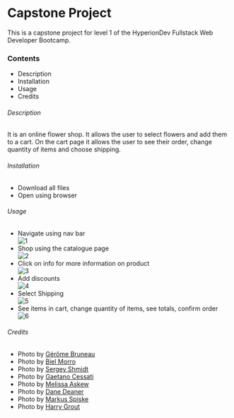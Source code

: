 # Capstone Project

This is a capstone project for level 1 of the HyperionDev Fullstack Web Developer Bootcamp. 

### Contents
* Description
* Installation
* Usage
* Credits

###### Description
It is an online flower shop. It allows the user to select flowers and add them to a cart. On the cart page it allows the user to see their order, change quantity of items and choose shipping.

###### Installation
- Download all files
- Open using browser

###### Usage 
- Navigate using nav bar  
![1](https://user-images.githubusercontent.com/93271014/139262025-da2e317e-8cde-4f44-a194-c783e948a160.jpg)
- Shop using the catalogue page  
![2](https://user-images.githubusercontent.com/93271014/139262018-370f41cd-cc3d-4f6b-8f88-5ded37164a93.jpg)
- Click on info for more information on product  
![3](https://user-images.githubusercontent.com/93271014/139261753-ff87de1d-c10c-4e32-80d3-6ea6d61fba2f.jpg)
- Add discounts  
![4](https://user-images.githubusercontent.com/93271014/139262042-92221824-906b-43b5-b4f1-1dd10dc746c1.jpg)
- Select Shipping  
![5](https://user-images.githubusercontent.com/93271014/139262045-a6387c8b-edaf-459e-832c-60dd3604b7f2.jpg)
- See items in cart, change quantity of items, see totals, confirm order  
![6](https://user-images.githubusercontent.com/93271014/139262454-cabd80a7-d277-4389-9faf-11d5ffacdf36.jpg)


###### Credits
- Photo by [Gérôme Bruneau](https://unsplash.com/@geromebruneau?utm_source=unsplash&utm_medium=referral&utm_content=creditCopyText)
- Photo by [Biel Morro](https://unsplash.com/@bielmorro?utm_source=unsplash&utm_medium=referral&utm_content=creditCopyText)
- Photo by [Sergey Shmidt](https://unsplash.com/@monstercritic?utm_source=unsplash&utm_medium=referral&utm_content=creditCopyText)
- Photo by [Gaetano Cessati](https://unsplash.com/@gaetanocessati?utm_source=unsplash&utm_medium=referral&utm_content=creditCopyText)
- Photo by [Melissa Askew](https://unsplash.com/@melissaaskew?utm_source=unsplash&utm_medium=referral&utm_content=creditCopyText)
- Photo by [Dane Deaner](https://unsplash.com/@danedeaner?utm_source=unsplash&utm_medium=referral&utm_content=creditCopyText)
- Photo by [Markus Spiske](https://unsplash.com/@markusspiske?utm_source=unsplash&utm_medium=referral&utm_content=creditCopyText)
- Photo by [Harry Grout](https://unsplash.com/@photographybyharry?utm_source=unsplash&utm_medium=referral&utm_content=creditCopyText)

